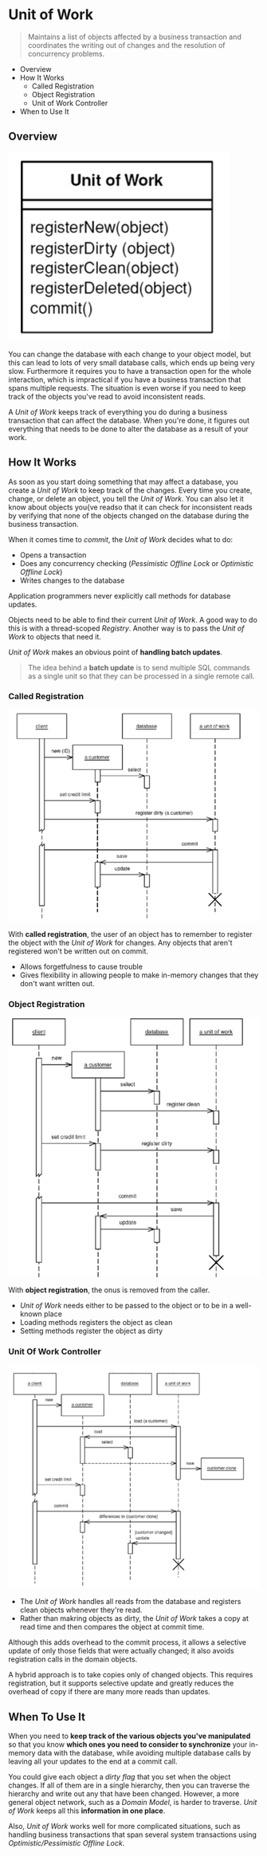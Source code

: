 # Unit of Work

> Maintains a list of objects affected by a business transaction and coordinates the writing out of changes and the resolution of concurrency problems.

* Overview
* How It Works
  * Called Registration
  * Object Registration
  * Unit of Work Controller
* When to Use It

## Overview

![](2021-07-27-23-31-40.png)

You can change the database with each change to your object model, but this can lead to lots of very small database calls, which ends up being very slow. Furthermore it requires you to have a transaction open for the whole interaction, which is impractical if you have a business transaction that spans multiple requests. The situation is even worse if you need to keep track of the objects you've read to avoid inconsistent reads.

A *Unit of Work* keeps track of everything you do during a business transaction that can affect the database. When you're done, it figures out everything that needs to be done to alter the database as a result of your work.

## How It Works

As soon as you start doing something that may affect a database, you create a *Unit of Work* to keep track of the changes. Every time you create, change, or delete an object, you tell the *Unit of Work*. You can also let it know about objects you{ve readso that it can check for inconsistent reads by verifying that none of the objects changed on the database during the business transaction.

When it comes time to *commit*, the *Unit of Work* decides what to do:

* Opens a transaction
* Does any concurrency checking (*Pessimistic Offline Lock* or *Optimistic Offline Lock*)
* Writes changes to the database

Application programmers never explicitly call methods for database updates.

Objects need to be able to find their current *Unit of Work*. A good way to do this is with a thread-scoped *Registry*. Another way is to pass the *Unit of Work* to objects that need it.

*Unit of Work* makes an obvious point of **handling batch updates**.

> The idea behind a **batch update** is to send multiple SQL commands as a single unit so that they can be processed in a single remote call.

### Called Registration

![](2021-07-27-23-31-52.png)

With **called registration**, the user of an object has to remember to register the object with the *Unit of Work* for changes. Any objects that aren't registered won't be written out on commit. 

* Allows forgetfulness to cause trouble
* Gives flexibility in allowing people to make in-memory changes that they don't want written out.

### Object Registration

![](2021-07-27-23-37-32.png)

With **object registration**, the onus is removed from the caller.

* *Unit of Work* needs either to be passed to the object or to be in a well-known place
* Loading methods registers the object as clean
* Setting methods register the object as dirty

### Unit Of Work Controller

![](2021-07-27-23-37-55.png)

* The *Unit of Work* handles all reads from the database and registers clean objects whenever they're read.
* Rather than makring objects as dirty, the *Unit of Work* takes a copy at read time and then compares the object at commit time.

Although this adds overhead to the commit process, it allows a selective update of only those fields that were actually changed; it also avoids registration calls in the domain objects.

A hybrid approach is to take copies only of changed objects. This requires registration, but it supports selective update and greatly reduces the overhead of copy if there are many more reads than updates.

## When To Use It

When you need to **keep track of the various objects you've manipulated** so that you know **which ones you need to consider to synchronize** your in-memory data with the database, while avoiding multiple database calls by leaving all your updates to the end at a commit call.

You could give each object a *dirty flag* that you set when the object changes. If all of them are in a single hierarchy, then you can traverse the hierarchy and write out any that have been changed. However, a more general object network, such as a *Domain Model*, is harder to traverse. *Unit of Work* keeps all this **information in one place**.

Also, *Unit of Work* works well for more complicated situations, such as handling business transactions that span several system transactions using *Optimistic/Pessimistic Offline Lock*.

